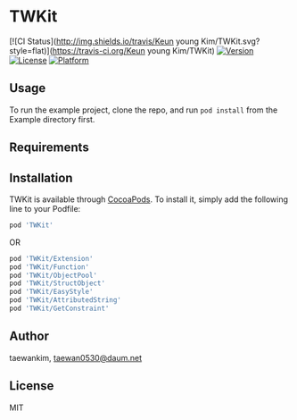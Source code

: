 # TWKit

[![CI Status](http://img.shields.io/travis/Keun young Kim/TWKit.svg?style=flat)](https://travis-ci.org/Keun young Kim/TWKit)
[![Version](https://img.shields.io/cocoapods/v/TWKit.svg?style=flat)](http://cocoapods.org/pods/TWKit)
[![License](https://img.shields.io/cocoapods/l/TWKit.svg?style=flat)](http://cocoapods.org/pods/TWKit)
[![Platform](https://img.shields.io/cocoapods/p/TWKit.svg?style=flat)](http://cocoapods.org/pods/TWKit)

## Usage

To run the example project, clone the repo, and run `pod install` from the Example directory first.

## Requirements

## Installation

TWKit is available through [CocoaPods](http://cocoapods.org). To install
it, simply add the following line to your Podfile:

```ruby
pod 'TWKit'
```

OR

```ruby
pod 'TWKit/Extension'
pod 'TWKit/Function'
pod 'TWKit/ObjectPool'
pod 'TWKit/StructObject'
pod 'TWKit/EasyStyle'
pod 'TWKit/AttributedString'
pod 'TWKit/GetConstraint'
```

## Author

taewankim, taewan0530@daum.net

## License

MIT

